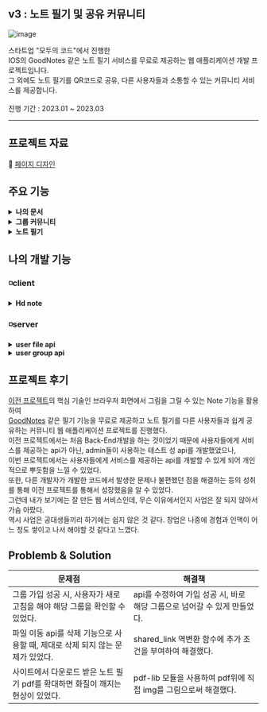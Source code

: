 ## v3 : 노트 필기 및 공유 커뮤니티

![image](https://github.com/HungKungE/Jogiyo-v2/assets/84065412/33ff7a22-a540-4540-817a-5b3786429cb9)

스타트업 "모두의 코드"에서 진행한
</br>
IOS의 GoodNotes 같은 노트 필기 서비스를 무료로 제공하는 웹 애플리케이션 개발 프로젝트입니다.
</br>
그 외에도 노트 필기를 QR코드로 공유, 다른 사용자들과 소통할 수 있는 커뮤니티 서비스를 제공합니다.
</br>
</br>
진행 기간 : 2023.01 ~ 2023.03

---

## 프로젝트 자료

:pencil: [페이지 디자인](https://www.figma.com/file/XkFjQCfJ5hLQQbOjh7gqru/Jogiyo-v2-New-design?type=design&mode=design&t=0DCZ4sSJPMo2RI8u-0)

## 주요 기능

<details>
<summary><b>나의 문서</b></summary>
<div markdown="1">
  </br>
  
  > 필기노트 파일을 폴더탐색기 형식으로 관리할 수 있는 페이지입니다. 문서 생성 및 삭제, 공유가 가능합니다.

  </br>
  
  ![aaaa](https://github.com/HungKungE/Jogiyo-v3/assets/84065412/acb63efd-6630-44d6-ae2a-4e58b3ecaf79)

</div>
</details>

<details>
<summary><b>그룹 커뮤니티</b></summary>
<div markdown="1">
  </br>
  
  > 다른 사용자들과 소통할 수 있는 그룹 커뮤니티 페이지입니다. "그룹"단위로 그룹내 사용자들과 피드 형식으로 소통 할 수 있습니다.

  </br>
  
  ![12122](https://github.com/HungKungE/Jogiyo-v3/assets/84065412/2f3c01a5-8a11-4723-96bd-72715b1b8c4b)


</div>
</details>

<details>
<summary><b>노트 필기</b></summary>
<div markdown="1">
  </br>
  
  > PDF를 불러오거나, 새 노트를 만들어서 그 위에 필기할 수 있습니다.
  
  </br>
  
![캡처](https://github.com/HungKungE/Jogiyo-v3/assets/84065412/18325dfa-243c-4338-bab7-5b5529109291)

</div>
</details>

## 나의 개발 기능

### ◽client

<details>
<summary><b>Hd note</b></summary>
<div markdown="1">
  </br>
  
  > pdf-lib 모듈을 사용하여 업로드했던 pdf를 다시 다운로드했을 때, 확대하면 필기 내용의 해상도가 깨지는 문제를 해결했다.
  
  </br>

  pdf를 다운 받을 때 다음과 같은 로직을 사용했다.

  </br>

 1. pdf와, pdf 페이지 별 필기 정보를 불러온다.
 2. pdf를 페이지 별로 쪼개서 해당 페이지의 필기 정보와 함께 html tag에 그린다.
 3. 해당 html tag를 img로 변환시킨다.
 4. 변환시킨 img들을 합쳐 하나의 pdf로 만든다.
 5. 해당 pdf를 다운로드한다.
  
  </br>
  일반적으로 pdf의 데이터는 svg같은 벡터 그래픽 형식이므로 확대해도 고해상도가 유지된다.
  </br>
  그러나 해당 페이지 데이터 자체를 백터 그래픽 형식이 아닌 img로 변환시켜버려서 확대 시 화질이 떨어지는 현상이 발생했다.
  </br>
  </br>
  이를 해결하기 위한 방법을 찾던 중에, 고화질 pdf 관련 모듈인 pdf-lib을 알게 되었다.
  </br>
  
  [pdf-lib 공식문서](https://pdf-lib.js.org/)의 Embed PNG and JPEG Images를 참고해서  
  필기 내용을 pdf 위에 직접 추가함으로써 필기 내용을 PDF에 벡터 데이터로 저장할 수 있게 되어 해당 화질 문제를 해결 할 수 있었다.

  
### 사용 skills
  <div>
    <img src="https://img.shields.io/badge/react-61DAFB?style=for-the-badge&logo=react&logoColor=black">
    <img src="https://img.shields.io/badge/Typescript-3178C6?style=for-the-badge&logo=typescript&logoColor=white">
    <img src="https://img.shields.io/badge/pdf_lib-F7DF1E?style=for-the-badge&logo=react&logoColor=white">
  </div>

</div>
</details>

### ◽server

<details>
<summary><b>user file api</b></summary>
<div markdown="1">
  </br>
  
  > 사용자의 필기 노트 관련 api를 개발하거나, 불편한 점을 수정했다.

  - [user_file 코드 및 세부 내용](https://github.com/HungKungE/Jogiyo-v3/tree/main/code/v3/server/user_file)

  | 종류 | api | 개발 내용 |
  | ----- | ----- | ----- |
  | 구현 | get_user_file  | 사용자의 모든 파일 정보를 불러오는 api를 구현했다. |
  | 수정 | move_user_file  | 삭제 기능으로 사용할 때, 발생한 버그를 수정했다. |

  
  </br>
  
### 사용 skills
  <div>
    <img src="https://img.shields.io/badge/Rust-000000?style=for-the-badge&logo=rust&logoColor=white">
    <img src="https://img.shields.io/badge/sea_orm-000000?style=for-the-badge&logo=rust&logoColor=white">  
  </div>

</div>
</details>

<details>
<summary><b>user group api</b></summary>
<div markdown="1">
  </br>
  
  > 다른 사용자들과 소통할 수 있는 그룹 커뮤니티 관련 api를 개발하거나, 문제점을 해결했다.
  
  - [user group 코드 및 세부 내용](https://github.com/HungKungE/Jogiyo-v3/tree/main/code/v3/server/user_group)

  | 종류 | api | 개발 내용 |
  | ----- | ----- | ----- |
  | 구현 | update_user_group  | 그룹 정보를 수정하는 api를 구현했다. |
  | 구현 | kick_user_from_group | 그룹 내의 특정 사용자를 추방하는 api를 구현했다.|
  | 구현 | get_user_group_shared_link  | 그룹 id를 변환시킨 shared_link를 받아오는 api를 구현했다. |
  | 구현 | get_user_group_from_shared_link  | shared_link를 통해서 user_group data를 받아오는 api를 구현했다. |
  | 수정 | join_user_group ( 그룹 가입 api )  | 그룹 가입이 성공했을 때, 새로고침 없이 해당 그룹으로 바로 이동할 수 있게 수정했다. |
  </br>
  
### 사용 skills
  <div>
    <img src="https://img.shields.io/badge/Rust-000000?style=for-the-badge&logo=rust&logoColor=white">
    <img src="https://img.shields.io/badge/sea_orm-000000?style=for-the-badge&logo=rust&logoColor=white">
    <img src="https://img.shields.io/badge/ActiveModel-000000?style=for-the-badge&logo=rust&logoColor=white">
  </div>

</div>
</details>


## 프로젝트 후기

[이전 프로젝트](https://github.com/HungKungE/Jogiyo-v3/tree/main/code/v2)의 핵심 기술인 브라우저 화면에서 그림을 그릴 수 있는 Note 기능을 활용하여
</br>
[GoodNotes](https://www.goodnotes.com/kr) 같은 필기 기능을 무료로 제공하고 노트 필기를 다른 사용자들과 쉽게 공유하는 커뮤니티 웹 애플리케이션 프로젝트를 진행했다.
</br>
이전 프로젝트에서는 처음 Back-End개발을 하는 것이었기 때문에 사용자들에게 서비스를 제공하는 api가 아닌, admin들이 사용하는 테스트 성 api를 개발했었으나,
</br>
이번 프로젝트에서는 사용자들에게 서비스를 제공하는 api를 개발할 수 있게 되어 개인적으로 뿌듯함을 느낄 수 있었다.
</br>
또한, 다른 개발자가 개발한 코드에서 발생한 문제나 불편했던 점을 해결하는 등의 성취를 통해 이전 프로젝트를 통해서 성장했음을 알 수 있었다.
</br>
그런데 내가 보기에는 잘 만든 웹 서비스인데, 무슨 이유에서인지 사업은 잘 되지 않아서 가슴 아팠다.
</br>
역시 사업은 공대생들끼리 하기에는 쉽지 않은 것 같다. 창업은 나중에 경험과 인맥이 어느 정도 쌓이고 나서 해야할 것 같다고 느꼈다.

## Problemb & Solution
| 문제점 | 해결책 |
| ----- | ----- |
| 그룹 가입 성공 시, 사용자가 새로 고침을 해야 해당 그룹을 확인할 수 있었다. | api를 수정하여 가입 성공 시, 바로 해당 그룹으로 넘어갈 수 있게 만들었다. |
| 파일 이동 api를 삭제 기능으로 사용할 때, 제대로 삭제 되지 않는 문제가 있었다. | shared_link 역변환 함수에 추가 조건을 부여하여 해결했다. |
| 사이트에서 다운로드 받은 노트 필기 pdf를 확대하면 화질이 깨지는 현상이 있었다. | pdf-lib 모듈을 사용하여 pdf위에 직접 img를 그림으로써 해결했다. |
